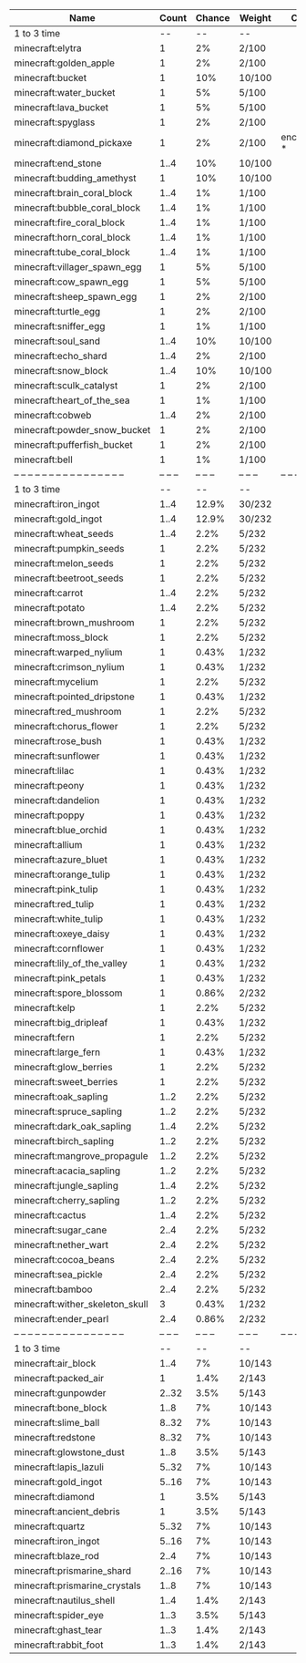 | Name                            | Count | Chance | Weight | Comment         |
| ------------------------------- | ----- | ------ | ------ | --------------- |
| 1 to 3 time                     |    -- |     -- |     -- |                 |
| minecraft:elytra                |     1 |     2% |  2/100 |                 |
| minecraft:golden_apple          |     1 |     2% |  2/100 |                 |
| minecraft:bucket                |     1 |    10% | 10/100 |                 |
| minecraft:water_bucket          |     1 |     5% |  5/100 |                 |
| minecraft:lava_bucket           |     1 |     5% |  5/100 |                 |
| minecraft:spyglass              |     1 |     2% |  2/100 |                 |
| minecraft:diamond_pickaxe       |     1 |     2% |  2/100 | enchantments: * |
| minecraft:end_stone             |  1..4 |    10% | 10/100 |                 |
| minecraft:budding_amethyst      |     1 |    10% | 10/100 |                 |
| minecraft:brain_coral_block     |  1..4 |     1% |  1/100 |                 |
| minecraft:bubble_coral_block    |  1..4 |     1% |  1/100 |                 |
| minecraft:fire_coral_block      |  1..4 |     1% |  1/100 |                 |
| minecraft:horn_coral_block      |  1..4 |     1% |  1/100 |                 |
| minecraft:tube_coral_block      |  1..4 |     1% |  1/100 |                 |
| minecraft:villager_spawn_egg    |     1 |     5% |  5/100 |                 |
| minecraft:cow_spawn_egg         |     1 |     5% |  5/100 |                 |
| minecraft:sheep_spawn_egg       |     1 |     2% |  2/100 |                 |
| minecraft:turtle_egg            |     1 |     2% |  2/100 |                 |
| minecraft:sniffer_egg           |     1 |     1% |  1/100 |                 |
| minecraft:soul_sand             |  1..4 |    10% | 10/100 |                 |
| minecraft:echo_shard            |  1..4 |     2% |  2/100 |                 |
| minecraft:snow_block            |  1..4 |    10% | 10/100 |                 |
| minecraft:sculk_catalyst        |     1 |     2% |  2/100 |                 |
| minecraft:heart_of_the_sea      |     1 |     1% |  1/100 |                 |
| minecraft:cobweb                |  1..4 |     2% |  2/100 |                 |
| minecraft:powder_snow_bucket    |     1 |     2% |  2/100 |                 |
| minecraft:pufferfish_bucket     |     1 |     2% |  2/100 |                 |
| minecraft:bell                  |     1 |     1% |  1/100 |                 |
| – – – – – – – – – – – – – – – – | – – – | – – –  | – – –  | – – – – – – – – |
| 1 to 3 time                     |    -- |     -- |     -- |                 |
| minecraft:iron_ingot            |  1..4 |  12.9% | 30/232 |                 |
| minecraft:gold_ingot            |  1..4 |  12.9% | 30/232 |                 |
| minecraft:wheat_seeds           |  1..4 |   2.2% |  5/232 |                 |
| minecraft:pumpkin_seeds         |     1 |   2.2% |  5/232 |                 |
| minecraft:melon_seeds           |     1 |   2.2% |  5/232 |                 |
| minecraft:beetroot_seeds        |     1 |   2.2% |  5/232 |                 |
| minecraft:carrot                |  1..4 |   2.2% |  5/232 |                 |
| minecraft:potato                |  1..4 |   2.2% |  5/232 |                 |
| minecraft:brown_mushroom        |     1 |   2.2% |  5/232 |                 |
| minecraft:moss_block            |     1 |   2.2% |  5/232 |                 |
| minecraft:warped_nylium         |     1 |  0.43% |  1/232 |                 |
| minecraft:crimson_nylium        |     1 |  0.43% |  1/232 |                 |
| minecraft:mycelium              |     1 |   2.2% |  5/232 |                 |
| minecraft:pointed_dripstone     |     1 |  0.43% |  1/232 |                 |
| minecraft:red_mushroom          |     1 |   2.2% |  5/232 |                 |
| minecraft:chorus_flower         |     1 |   2.2% |  5/232 |                 |
| minecraft:rose_bush             |     1 |  0.43% |  1/232 |                 |
| minecraft:sunflower             |     1 |  0.43% |  1/232 |                 |
| minecraft:lilac                 |     1 |  0.43% |  1/232 |                 |
| minecraft:peony                 |     1 |  0.43% |  1/232 |                 |
| minecraft:dandelion             |     1 |  0.43% |  1/232 |                 |
| minecraft:poppy                 |     1 |  0.43% |  1/232 |                 |
| minecraft:blue_orchid           |     1 |  0.43% |  1/232 |                 |
| minecraft:allium                |     1 |  0.43% |  1/232 |                 |
| minecraft:azure_bluet           |     1 |  0.43% |  1/232 |                 |
| minecraft:orange_tulip          |     1 |  0.43% |  1/232 |                 |
| minecraft:pink_tulip            |     1 |  0.43% |  1/232 |                 |
| minecraft:red_tulip             |     1 |  0.43% |  1/232 |                 |
| minecraft:white_tulip           |     1 |  0.43% |  1/232 |                 |
| minecraft:oxeye_daisy           |     1 |  0.43% |  1/232 |                 |
| minecraft:cornflower            |     1 |  0.43% |  1/232 |                 |
| minecraft:lily_of_the_valley    |     1 |  0.43% |  1/232 |                 |
| minecraft:pink_petals           |     1 |  0.43% |  1/232 |                 |
| minecraft:spore_blossom         |     1 |  0.86% |  2/232 |                 |
| minecraft:kelp                  |     1 |   2.2% |  5/232 |                 |
| minecraft:big_dripleaf          |     1 |  0.43% |  1/232 |                 |
| minecraft:fern                  |     1 |   2.2% |  5/232 |                 |
| minecraft:large_fern            |     1 |  0.43% |  1/232 |                 |
| minecraft:glow_berries          |     1 |   2.2% |  5/232 |                 |
| minecraft:sweet_berries         |     1 |   2.2% |  5/232 |                 |
| minecraft:oak_sapling           |  1..2 |   2.2% |  5/232 |                 |
| minecraft:spruce_sapling        |  1..2 |   2.2% |  5/232 |                 |
| minecraft:dark_oak_sapling      |  1..4 |   2.2% |  5/232 |                 |
| minecraft:birch_sapling         |  1..2 |   2.2% |  5/232 |                 |
| minecraft:mangrove_propagule    |  1..2 |   2.2% |  5/232 |                 |
| minecraft:acacia_sapling        |  1..2 |   2.2% |  5/232 |                 |
| minecraft:jungle_sapling        |  1..4 |   2.2% |  5/232 |                 |
| minecraft:cherry_sapling        |  1..2 |   2.2% |  5/232 |                 |
| minecraft:cactus                |  1..4 |   2.2% |  5/232 |                 |
| minecraft:sugar_cane            |  2..4 |   2.2% |  5/232 |                 |
| minecraft:nether_wart           |  2..4 |   2.2% |  5/232 |                 |
| minecraft:cocoa_beans           |  2..4 |   2.2% |  5/232 |                 |
| minecraft:sea_pickle            |  2..4 |   2.2% |  5/232 |                 |
| minecraft:bamboo                |  2..4 |   2.2% |  5/232 |                 |
| minecraft:wither_skeleton_skull |     3 |  0.43% |  1/232 |                 |
| minecraft:ender_pearl           |  2..4 |  0.86% |  2/232 |                 |
| – – – – – – – – – – – – – – – – | – – – | – – –  | – – –  | – – – – – – – – |
| 1 to 3 time                     |    -- |     -- |     -- |                 |
| minecraft:air_block             |  1..4 |     7% | 10/143 |                 |
| minecraft:packed_air            |     1 |   1.4% |  2/143 |                 |
| minecraft:gunpowder             | 2..32 |   3.5% |  5/143 |                 |
| minecraft:bone_block            |  1..8 |     7% | 10/143 |                 |
| minecraft:slime_ball            | 8..32 |     7% | 10/143 |                 |
| minecraft:redstone              | 8..32 |     7% | 10/143 |                 |
| minecraft:glowstone_dust        |  1..8 |   3.5% |  5/143 |                 |
| minecraft:lapis_lazuli          | 5..32 |     7% | 10/143 |                 |
| minecraft:gold_ingot            | 5..16 |     7% | 10/143 |                 |
| minecraft:diamond               |     1 |   3.5% |  5/143 |                 |
| minecraft:ancient_debris        |     1 |   3.5% |  5/143 |                 |
| minecraft:quartz                | 5..32 |     7% | 10/143 |                 |
| minecraft:iron_ingot            | 5..16 |     7% | 10/143 |                 |
| minecraft:blaze_rod             |  2..4 |     7% | 10/143 |                 |
| minecraft:prismarine_shard      | 2..16 |     7% | 10/143 |                 |
| minecraft:prismarine_crystals   |  1..8 |     7% | 10/143 |                 |
| minecraft:nautilus_shell        |  1..4 |   1.4% |  2/143 |                 |
| minecraft:spider_eye            |  1..3 |   3.5% |  5/143 |                 |
| minecraft:ghast_tear            |  1..3 |   1.4% |  2/143 |                 |
| minecraft:rabbit_foot           |  1..3 |   1.4% |  2/143 |                 |